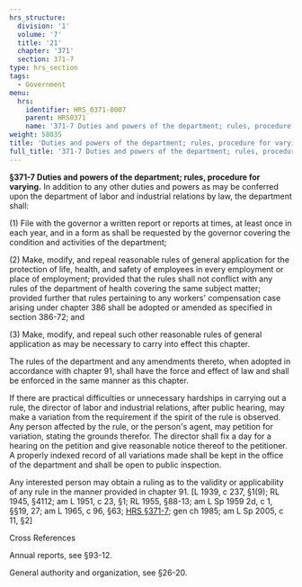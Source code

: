 ```yaml
---
hrs_structure:
  division: '1'
  volume: '7'
  title: '21'
  chapter: '371'
  section: 371-7
type: hrs_section
tags:
  - Government
menu:
  hrs:
    identifier: HRS_0371-0007
    parent: HRS0371
    name: '371-7 Duties and powers of the department; rules, procedure for varying'
weight: 58035
title: 'Duties and powers of the department; rules, procedure for varying'
full_title: '371-7 Duties and powers of the department; rules, procedure for varying'
---
```

**§371-7 Duties and powers of the department; rules, procedure for varying.** In addition to any other duties and powers as may be conferred upon the department of labor and industrial relations by law, the department shall:

(1) File with the governor a written report or reports at times, at least once in each year, and in a form as shall be requested by the governor covering the condition and activities of the department;

(2) Make, modify, and repeal reasonable rules of general application for the protection of life, health, and safety of employees in every employment or place of employment; provided that the rules shall not conflict with any rules of the department of health covering the same subject matter; provided further that rules pertaining to any workers' compensation case arising under chapter 386 shall be adopted or amended as specified in section 386-72; and

(3) Make, modify, and repeal such other reasonable rules of general application as may be necessary to carry into effect this chapter.

The rules of the department and any amendments thereto, when adopted in accordance with chapter 91, shall have the force and effect of law and shall be enforced in the same manner as this chapter.

If there are practical difficulties or unnecessary hardships in carrying out a rule, the director of labor and industrial relations, after public hearing, may make a variation from the requirement if the spirit of the rule is observed. Any person affected by the rule, or the person's agent, may petition for variation, stating the grounds therefor. The director shall fix a day for a hearing on the petition and give reasonable notice thereof to the petitioner. A properly indexed record of all variations made shall be kept in the office of the department and shall be open to public inspection.

Any interested person may obtain a ruling as to the validity or applicability of any rule in the manner provided in chapter 91\. [L 1939, c 237, §1(9); RL 1945, §4112; am L 1951, c 23, §1; RL 1955, §88-13; am L Sp 1959 2d, c 1, §§19, 27; am L 1965, c 96, §63; [HRS §371-7](/title-21/chapter-371/section-371-7/); gen ch 1985; am L Sp 2005, c 11, §2]

Cross References

Annual reports, see §93-12.

General authority and organization, see §26-20.